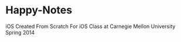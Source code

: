 Happy-Notes
===========

iOS Created From Scratch For iOS Class at Carnegie Mellon University Spring 2014
